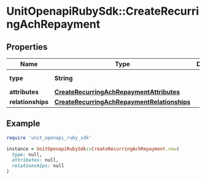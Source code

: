 # UnitOpenapiRubySdk::CreateRecurringAchRepayment

## Properties

| Name | Type | Description | Notes |
| ---- | ---- | ----------- | ----- |
| **type** | **String** |  | [default to &#39;recurringAchRepayment&#39;] |
| **attributes** | [**CreateRecurringAchRepaymentAttributes**](CreateRecurringAchRepaymentAttributes.md) |  |  |
| **relationships** | [**CreateRecurringAchRepaymentRelationships**](CreateRecurringAchRepaymentRelationships.md) |  |  |

## Example

```ruby
require 'unit_openapi_ruby_sdk'

instance = UnitOpenapiRubySdk::CreateRecurringAchRepayment.new(
  type: null,
  attributes: null,
  relationships: null
)
```

